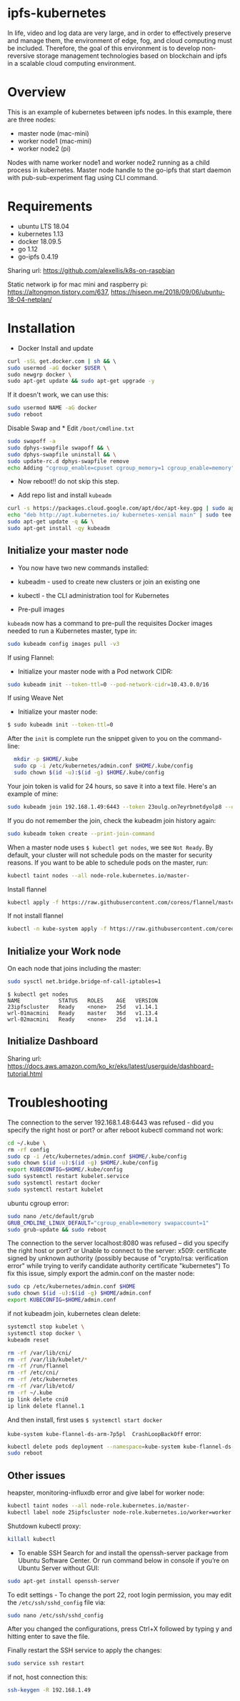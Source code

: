 
# ipfs-kubernetes
In life, video and log data are very large, and in order to effectively preserve and manage them, the environment of edge, fog, and cloud computing must be included. Therefore, the goal of this environment is to develop non-reversive storage management technologies based on blockchain and ipfs in a scalable cloud computing environment.


# Overview
This is an example of kubernetes between ipfs nodes. In this example, there are three nodes:

- master node (mac-mini)
- worker node1 (mac-mini)
- worker node2 (pi)

Nodes with name worker node1 and worker node2 running as a child process in kubernetes. Master node handle to the go-ipfs that start daemon with pub-sub-experiment flag using CLI command. 

# Requirements
- ubuntu LTS 18.04
- kubernetes 1.13
- docker 18.09.5
- go 1.12
- go-ipfs 0.4.19

Sharing url:
https://github.com/alexellis/k8s-on-raspbian

Static network ip for mac mini and raspberry pi:
https://altongmon.tistory.com/637, https://hiseon.me/2018/09/06/ubuntu-18-04-netplan/

# Installation

- Docker Install and update
```sh
curl -sSL get.docker.com | sh && \ 
sudo usermod -aG docker $USER \
sudo newgrp docker \
sudo apt-get update && sudo apt-get upgrade -y
```
If it doesn't work, we can use this:
```sh
sudo usermod NAME -aG docker
sudo reboot
```
Disable Swap and * Edit `/boot/cmdline.txt`
```sh
sudo swapoff -a
sudo dphys-swapfile swapoff && \
sudo dphys-swapfile uninstall && \
sudo update-rc.d dphys-swapfile remove
echo Adding "cgroup_enable=cpuset cgroup_memory=1 cgroup_enable=memory" to /boot/cmdline.txt
```
- Now reboot!! do not skip this step.


- Add repo list and install `kubeadm`
```sh
curl -s https://packages.cloud.google.com/apt/doc/apt-key.gpg | sudo apt-key add - && \
echo "deb http://apt.kubernetes.io/ kubernetes-xenial main" | sudo tee /etc/apt/sources.list.d/kubernetes.list && \
sudo apt-get update -q && \
sudo apt-get install -qy kubeadm 
```

## Initialize your master node

 * You now have two new commands installed:
 * kubeadm - used to create new clusters or join an existing one
 * kubectl - the CLI administration tool for Kubernetes

* Pre-pull images

`kubeadm` now has a command to pre-pull the requisites Docker images needed to run a Kubernetes master, type in:

```sh
sudo kubeadm config images pull -v3
```
If using Flannel:

* Initialize your master node with a Pod network CIDR:

```sh
sudo kubeadm init --token-ttl=0 --pod-network-cidr=10.43.0.0/16
```
If using Weave Net

* Initialize your master node:

```sh
$ sudo kubeadm init --token-ttl=0
```
After the `init` is complete run the snippet given to you on the command-line:

```sh
  mkdir -p $HOME/.kube
  sudo cp -i /etc/kubernetes/admin.conf $HOME/.kube/config
  sudo chown $(id -u):$(id -g) $HOME/.kube/config
```
Your join token is valid for 24 hours, so save it into a text file. Here's an example of mine:

```sh
sudo kubeadm join 192.168.1.49:6443 --token 23oulg.on7eyrbnetdyolp8 --discovery-token-ca-cert-hash sha256:6a583e6385e895971dcc9dc78505e14c1ba6f429f66aee53ab1ac3d4abac733d
```
If you do not remember the join, check the kubeadm join history again:
```sh
sudo kubeadm token create --print-join-command
```
When a master node uses `$ kubectl get nodes`, we see `Not Ready`. By default, your cluster will not schedule pods on the master for security reasons. If you want to be able to schedule pods on the master, run: 
 ```sh
kubectl taint nodes --all node-role.kubernetes.io/master-
```
Install flannel 
```sh
kubectl apply -f https://raw.githubusercontent.com/coreos/flannel/master/Documentation/kube-flannel.yml
```
If not install flannel
```sh
kubectl -n kube-system apply -f https://raw.githubusercontent.com/coreos/flannel/bc79dd1505b0c8681ece4de4c0d86c5cd2643275/Documentation/kube-flannel.yml
```
## Initialize your Work node
On each node that joins including the master:
```sh
sudo sysctl net.bridge.bridge-nf-call-iptables=1
```

```
$ kubectl get nodes
NAME            STATUS   ROLES    AGE   VERSION
23ipfscluster   Ready    <none>   25d   v1.14.1
wrl-01macmini   Ready    master   36d   v1.13.4
wrl-02macmini   Ready    <none>   25d   v1.14.1
```

## Initialize Dashboard

Sharing url:
https://docs.aws.amazon.com/ko_kr/eks/latest/userguide/dashboard-tutorial.html

# Troubleshooting

The connection to the server 192.168.1.48:6443 was refused - did you specify the right host or port? or after reboot kubectl command not work:
```sh
cd ~/.kube \
rm -rf config
sudo cp -i /etc/kubernetes/admin.conf $HOME/.kube/config
sudo chown $(id -u):$(id -g) $HOME/.kube/config
export KUBECONFIG=$HOME/.kube/config
sudo systemctl restart kubelet.service
sudo systemctl restart docker
sudo systemctl restart kubelet
```
ubuntu cgroup error:
```sh
sudo nano /etc/default/grub
GRUB_CMDLINE_LINUX_DEFAULT="cgroup_enable=memory swapaccount=1"
sudo grub-update && sudo reboot
```
The connection to the server localhost:8080 was refused – did you specify the right host or port? or Unable to connect to the server: x509: certificate signed by unknown authority (possibly because of "crypto/rsa: verification error" while trying to verify candidate authority certificate "kubernetes")
To fix this issue, simply export the admin.conf on the master node:
```sh
sudo cp /etc/kubernetes/admin.conf $HOME
sudo chown $(id -u):$(id -g) $HOME/admin.conf
export KUBECONFIG=$HOME/admin.conf
```

if not kubeadm join, kubernetes clean delete:
```sh
systemctl stop kubelet \
systemctl stop docker \
kubeadm reset

rm -rf /var/lib/cni/
rm -rf /var/lib/kubelet/*
rm -rf /run/flannel
rm -rf /etc/cni/
rm -rf /etc/kubernetes
rm -rf /var/lib/etcd/
rm -rf ~/.kube
ip link delete cni0
ip link delete flannel.1
```
And then install, first uses `$ systemctl start docker`

`kube-system kube-flannel-ds-arm-7p5pl  CrashLoopBackOff` error:
```sh
kubectl delete pods deployment --namespace=kube-system kube-flannel-ds-arm-7p5pl
sudo reboot
```

## Other issues

heapster, monitoring-influxdb error and give label for worker node:
```sh
kubectl taint nodes --all node-role.kubernetes.io/master-
kubectl label node 25ipfscluster node-role.kubernetes.io/worker=worker
```

Shutdown kubectl proxy:
```sh
killall kubectl
```

- To enable SSH
Search for and install the openssh-server package from Ubuntu Software Center. Or run command below in console if you’re on Ubuntu Server without GUI:
```sh
sudo apt-get install openssh-server
```

To edit settings - To change the port 22, root login permission, you may edit the `/etc/ssh/sshd_config` file via:
```sh
sudo nano /etc/ssh/sshd_config
```
After you changed the configurations, press Ctrl+X followed by typing y and hitting enter to save the file.

Finally restart the SSH service to apply the changes:
```sh
sudo service ssh restart
```
if not, host connection this:
```sh
ssh-keygen -R 192.168.1.49
```
